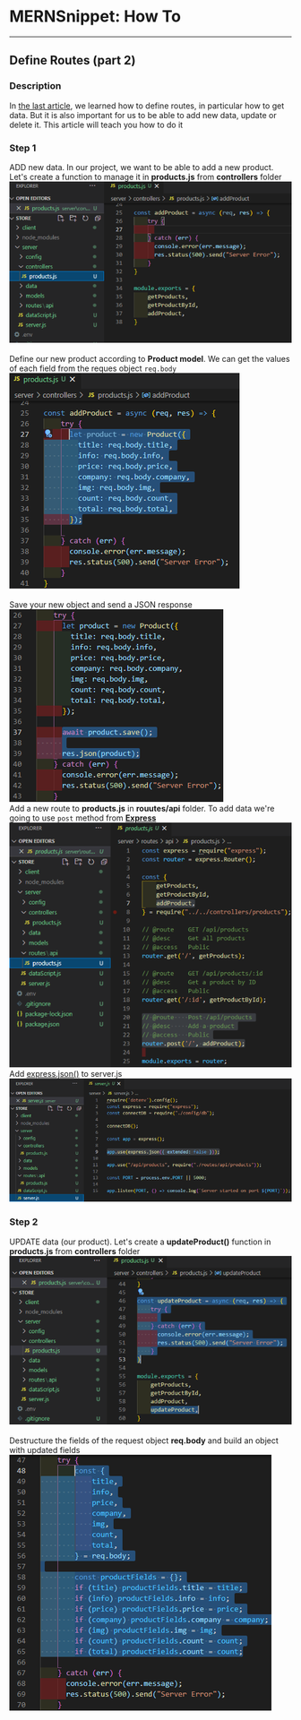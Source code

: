 # MERNSnippet: How To
---
## Define Routes (part 2)

### Description
In [the last article](https://github.com/andrewsinelnikov/ReactSnippet-How-To/tree/main/task19), we learned how to define routes, in particular how to get data. But it is also important for us to be able to add new data, update or delete it. This article will teach you how to do it <br />

### Step 1
ADD new data. In our project, we want to be able to add a new product. Let's create a function to manage it in **products.js** from **controllers** folder<br/>
  ![1](img/1.png) <br />  
Define our new product according to **Product model**. We can get the values of each field from the reques object `req.body`<br />
  ![2](img/2.png) <br />  
Save your new object and send a JSON response<br />
  ![3](img/3.png) <br /> 
Add a new route to **products.js** in **rouutes/api** folder. To add data we're going to use `post` method from [**Express**](http://expressjs.com/en/4x/api.html#app.post.method)<br />
  ![4](img/4.png) <br /> 
Add [express.json()](http://expressjs.com/en/4x/api.html#express.json) to server.js <br />
  ![5](img/5.png) <br /> 

### Step 2
UPDATE data (our product). Let's create a **updateProduct()** function in **products.js** from **controllers** folder<br/>
  ![6](img/6.png) <br />  
Destructure the fields of the request object **req.body** and build an object with updated fields <br />
  ![7](img/7.png) <br />  
